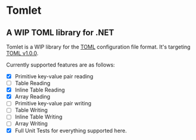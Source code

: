 # Tomlet
## A WIP TOML library for .NET

Tomlet is a WIP library for the [TOML](https://toml.io/) configuration file format. It's targeting [TOML v1.0.0](https://toml.io/en/v1.0.0).

Currently supported features are as follows:

- [x] Primitive key-value pair reading
- [ ] Table Reading
- [x] Inline Table Reading
- [x] Array Reading
- [ ] Primitive key-value pair writing
- [ ] Table Writing
- [ ] Inline Table Writing
- [ ] Array Writing
- [x] Full Unit Tests for everything supported here.
